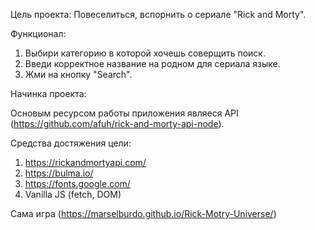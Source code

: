 Цель проекта:
Повеселиться, вспорнить о сериале "Rick and Morty".

Функционал:

1. Выбири категорию в которой хочешь соверщить поиск.
2. Введи корректное название на родном для сериала языке.
3. Жми на кнопку "Search".

Начинка проекта:

Основым ресурсом работы приложения являеся API (https://github.com/afuh/rick-and-morty-api-node).

Средства достяжения цели:

1. https://rickandmortyapi.com/
2. https://bulma.io/
3. https://fonts.google.com/
4. Vanilla JS (fetch, DOM)





Сама игра (https://marselburdo.github.io/Rick-Motry-Universe/)
